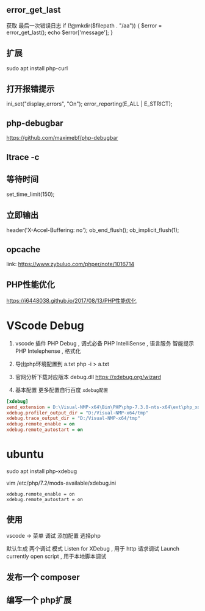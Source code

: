 ## error_get_last
获取 最后一次错误日志
    if (!@mkdir($filepath . "/aa")) {
        $error = error_get_last();
        echo $error['message'];
    }

## 扩展

sudo apt install php-curl

## 打开报错提示
ini_set("display_errors", "On"); 
error_reporting(E_ALL | E_STRICT);

## php-debugbar
https://github.com/maximebf/php-debugbar

## ltrace -c

## 等待时间
set_time_limit(150);

## 立即输出

header('X-Accel-Buffering: no');
ob_end_flush();
ob_implicit_flush(1);

## opcache
link: https://www.zybuluo.com/phper/note/1016714

## PHP性能优化
https://i6448038.github.io/2017/08/13/PHP性能优化

# VScode Debug

1. vscode 插件
PHP Debug , 调式必备
PHP IntelliSense , 语言服务 智能提示
PHP Intelephense , 格式化

1. 导出php环境配置到 a.txt
php -i > a.txt

2. 官网分析下载对应版本 debug.dll 
https://xdebug.org/wizard

3. 基本配置
更多配置自行百度 `xdebug配置`
```php.ini
[xdebug]
zend_extension = D:\Visual-NMP-x64\Bin\PHP\php-7.3.0-nts-x64\ext\php_xdebug-2.7.2-7.3-vc15-nts-x86_64.dll
xdebug.profiler_output_dir = "D:/Visual-NMP-x64/tmp"
xdebug.trace_output_dir = "D:/Visual-NMP-x64/tmp"
xdebug.remote_enable = on
xdebug.remote_autostart = on
```

# ubuntu

sudo apt install php-xdebug

vim /etc/php/7.2/mods-available/xdebug.ini
```
xdebug.remote_enable = on
xdebug.remote_autostart = on
```


## 使用

vscode -> 菜单 调试 添加配置 选择php

默认生成 两个调试 模式
Listen for XDebug , 用于 http 请求调试
Launch currently open script , 用于本地脚本调试

## 发布一个 composer

## 编写一个 php扩展
